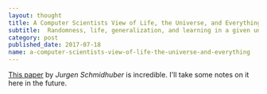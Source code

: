 ```yaml
---
layout: thought
title: A Computer Scientists View of Life, the Universe, and Everything
subtitle:  Randomness, life, generalization, and learning in a given universe
category: post
published_date: 2017-07-18
name: a-computer-scientists-view-of-life-the-universe-and-everything
---
```


[This paper][paper] by <cite>Jurgen Schmidhuber</cite> is incredible. I'll
take some notes on it here in the future.

[paper]: https://pdfs.semanticscholar.org/e638/efd56dbf7de5f98464b7e9d3d2fab7427991.pdf

